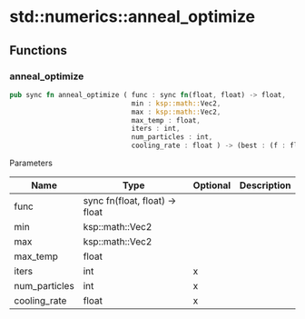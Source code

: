 # std::numerics::anneal_optimize



## Functions


### anneal_optimize

```rust
pub sync fn anneal_optimize ( func : sync fn(float, float) -> float,
                              min : ksp::math::Vec2,
                              max : ksp::math::Vec2,
                              max_temp : float,
                              iters : int,
                              num_particles : int,
                              cooling_rate : float ) -> (best : (f : float, x : float, y : float), points : (f : float, x : float, y : float)[])
```



Parameters

Name | Type | Optional | Description
--- | --- | --- | ---
func | sync fn(float, float) -> float |  | 
min | ksp::math::Vec2 |  | 
max | ksp::math::Vec2 |  | 
max_temp | float |  | 
iters | int | x | 
num_particles | int | x | 
cooling_rate | float | x | 

